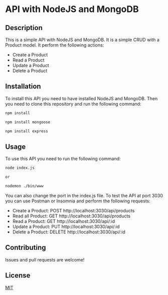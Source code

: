# API with NodeJS and MongoDB
## Description

This is a simple API with NodeJS and MongoDB. It is a simple CRUD with a Product model. It perform the following actions:

- Create a Product
- Read a Product
- Update a Product
- Delete a Product

## Installation

To install this API you need to have installed NodeJS and MongoDB. Then you need to clone this repository and run the following command:

```bash
npm install
```
```bash
npm install mongoose
```
```bash
npm install express
```

## Usage

To use this API you need to run the following command:

```bash
node index.js 

or

nodemon ./bin/www
```
You can also change the port in the index.js file.
To test the API at port 3030 you can use Postman or Insomnia and perform the following requests:

- Create a Product: POST http://localhost:3030/api/products
- Read all Product: GET http://localhost:3030/api/products
- Read a Product: GET http://localhost:3030/api/:id
- Update a Product: PUT http://localhost:3030/api/:id
- Delete a Product: DELETE http://localhost:3030/api/:id

## Contributing
Issues and pull requests are welcome!

## License
[MIT](https://choosealicense.com/licenses/mit/)